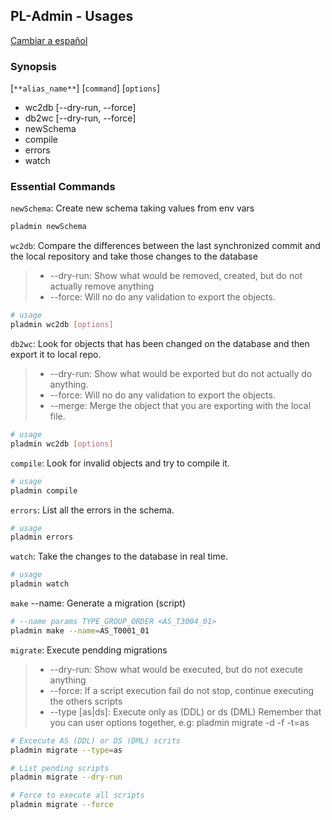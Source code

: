 ## PL-Admin - Usages
[Cambiar a español](usage-es.md)

### Synopsis
[`**alias_name**`] [`command`] [`options`]
- wc2db [--dry-run, --force]
- db2wc [--dry-run, --force]
- newSchema
- compile
- errors
- watch

### Essential Commands
`newSchema`: Create new schema taking values from env vars
```sh
pladmin newSchema
```

`wc2db`: Compare the differences between the last synchronized commit and the local repository and take those changes to the database
> - --dry-run: Show what would be removed, created, but do not actually remove anything
> - --force: Will no do any validation to export the objects.
```sh
# usage 
pladmin wc2db [options]
```

`db2wc`: Look for objects that has been changed on the database and then export it to local repo.
> - --dry-run: Show what would be exported but do not actually do anything.
> - --force: Will no do any validation to export the objects.
> - --merge: Merge the object that you are exporting with the local file. 
```sh
# usage
pladmin wc2db [options]
```

`compile`: Look for invalid objects and try to compile it.
```sh
# usage
pladmin compile
```

`errors`: List all the errors in the schema.
```sh
# usage
pladmin errors
```

`watch`: Take the changes to the database in real time.
```sh
# usage
pladmin watch
```

`make` --name: Generate a migration (script)

```sh
# --name params TYPE_GROUP_ORDER <AS_T3004_01>
pladmin make --name=AS_T0001_01
```

`migrate`: Execute pendding migrations 
> - --dry-run: Show what would be executed, but do not execute anything
> - --force: If a script execution fail do not stop, continue executing the others scripts
> - --type [as|ds]: Execute only as (DDL) or ds (DML)
> Remember that you can user options together, e.g: pladmin migrate -d -f -t=as
```sh
# Excecute AS (DDL) or DS (DML) scrits
pladmin migrate --type=as

# List pending scripts
pladmin migrate --dry-run

# Force to execute all scripts 
pladmin migrate --force 
```
